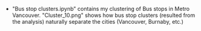 * "Bus stop clusters.ipynb" contains my clustering of Bus stops in Metro Vancouver. "Cluster_10.png" shows how bus stop clusters (resulted from the analysis) naturally separate the cities (Vancouver, Burnaby, etc.)
